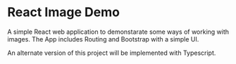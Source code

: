 # React Image Demo

A simple React web application to demonstarate some ways of working
with images.  The App includes Routing and Bootstrap with a simple UI.

An alternate version of this project will be implemented with Typescript.



